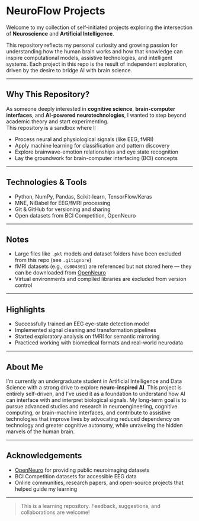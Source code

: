 # NeuroFlow Projects

Welcome to my collection of self-initiated projects exploring the intersection of **Neuroscience** and **Artificial Intelligence**.

This repository reflects my personal curiosity and growing passion for understanding how the human brain works and how that knowledge can inspire computational models, assistive technologies, and intelligent systems. Each project in this repo is the result of independent exploration, driven by the desire to bridge AI with brain science.

---

## Why This Repository?

As someone deeply interested in **cognitive science**, **brain-computer interfaces**, and **AI-powered neurotechnologies**, I wanted to step beyond academic theory and start experimenting.  
This repository is a sandbox where I:

- Process neural and physiological signals (like EEG, fMRI)
- Apply machine learning for classification and pattern discovery
- Explore brainwave-emotion relationships and eye state recognition
- Lay the groundwork for brain-computer interfacing (BCI) concepts

---

## Technologies & Tools

- Python, NumPy, Pandas, Scikit-learn, TensorFlow/Keras
- MNE, NiBabel for EEG/fMRI processing
- Git & GitHub for versioning and sharing
- Open datasets from BCI Competition, OpenNeuro

---

## Notes

- Large files like `.pkl` models and dataset folders have been excluded from this repo (see `.gitignore`)
- fMRI datasets (e.g., `ds004301`) are referenced but not stored here — they can be downloaded from [OpenNeuro](https://openneuro.org/)
- Virtual environments and compiled libraries are excluded from version control

---

## Highlights

- Successfully trained an EEG eye-state detection model
- Implemented signal cleaning and transformation pipelines
- Started exploratory analysis on fMRI for semantic mirroring
- Practiced working with biomedical formats and real-world neurodata

---

## About Me

I’m currently an undergraduate student in Artificial Intelligence and Data Science with a strong drive to explore **neuro-inspired AI**. This project is entirely self-driven, and I’ve used it as a foundation to understand how AI can interface with and interpret biological signals. My long-term goal is to pursue advanced studies and research in neuroengineering, cognitive computing, or brain-machine interfaces, and contribute to assistive technologies that improve lives by advocating reduced dependency on technology and greater cognitive autonomy, while unraveling the hidden marvels of the human brain.

---

## Acknowledgements

- [OpenNeuro](https://openneuro.org/) for providing public neuroimaging datasets  
- BCI Competition datasets for accessible EEG data  
- Online communities, research papers, and open-source projects that helped guide my learning

---

> This is a learning repository. Feedback, suggestions, and collaborations are welcome!
